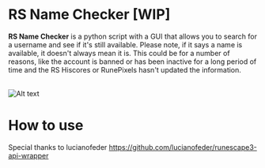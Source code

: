 # RS Name Checker [WIP]
<strong>RS Name Checker</strong> is a python script with a GUI that allows you to search for a username and see if it's still available. Please note, if it says a name is available, it doesn't always mean it is. This could be for a number of reasons, like the account is banned or has been inactive for a long period of time and the RS Hiscores or RunePixels hasn't updated the information. <br /> 
<br />

![Alt text](https://i.imgur.com/RhAlhWm.png "Optional title")
 
 # How to use
 
 Special thanks to lucianofeder
https://github.com/lucianofeder/runescape3-api-wrapper

